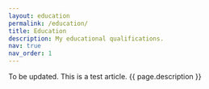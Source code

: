 ```yaml
---
layout: education
permalink: /education/
title: Education
description: My educational qualifications.
nav: true
nav_order: 1
---
```


To be updated. 
This is a test article. {{ page.description }}

